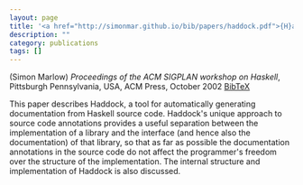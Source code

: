 ```yaml
---
layout: page
title: '<a href="http://simonmar.github.io/bib/papers/haddock.pdf">{H}addock, A {H}askell Documentation Tool</a>'
description: ""
category: publications
tags: []
---
```

(Simon Marlow) *Proceedings of the ACM SIGPLAN workshop on Haskell*, Pittsburgh Pennsylvania, USA, ACM Press, October 2002 <a href="haddock02.bib">BibTeX</a>

This paper describes Haddock, a tool for automatically generating
documentation from Haskell source code.  Haddock's unique approach to
source code annotations provides a useful separation between the
implementation of a library and the interface (and hence also the
documentation) of that library, so that as far as possible the
documentation annotations in the source code do not affect the
programmer's freedom over the structure of the implementation.  The
internal structure and implementation of Haddock is also discussed.

